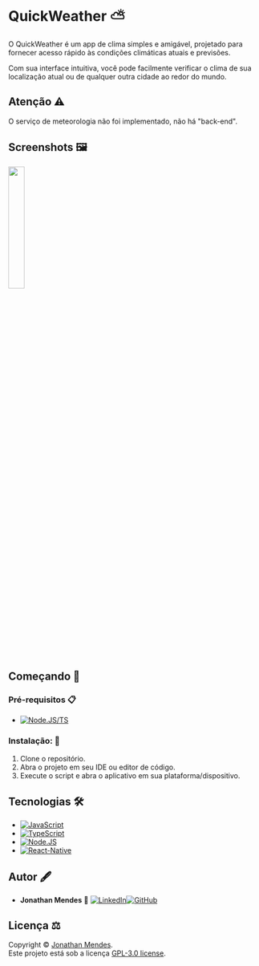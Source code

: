 # QuickWeather ⛅️

O QuickWeather é um app de clima simples e amigável, projetado para fornecer acesso rápido às condições climáticas atuais e previsões.

Com sua interface intuitiva, você pode facilmente verificar o clima de sua localização atual ou de qualquer outra cidade ao redor do mundo.

## Atenção ⚠️

O serviço de meteorologia não foi implementado, não há "back-end".

## Screenshots 🖼️

<img src="https://raw.github.com/DevJonathanMendes/project-fixmin/master/assets/images/1.png" width="25%"/>

## Começando 🚀

### Pré-requisitos 📋

- [![Node.JS/TS](https://img.shields.io/badge/Node.js-43853D?style=for-the-badge&logo=node.js&logoColor=white)](https://nodejs.org/pt-br/)

### Instalação: 🔧

1. Clone o repositório.
2. Abra o projeto em seu IDE ou editor de código.
3. Execute o script e abra o aplicativo em sua plataforma/dispositivo.

## Tecnologias 🛠️

- [![JavaScript](https://img.shields.io/badge/JavaScript-F7DF1E?style=for-the-badge&logo=javascript&logoColor=black)](https://developer.mozilla.org/pt-BR/docs/Web/JavaScript)
- [![TypeScript](https://img.shields.io/badge/TypeScript-007ACC?style=for-the-badge&logo=typescript&logoColor=white)](https://www.typescriptlang.org/)
- [![Node.JS](https://img.shields.io/badge/Node.js-43853D?style=for-the-badge&logo=node.js&logoColor=white)](https://nodejs.org/pt-br/)
- [![React-Native](https://img.shields.io/badge/React-20232A?style=for-the-badge&logo=react&logoColor=61DAFB)](https://reactnative.dev/)

## Autor 🖋️

- **Jonathan Mendes** 👤
  [![LinkedIn](https://img.shields.io/badge/LinkedIn-0077B5?style=for-the-badge&logo=linkedin&logoColor=white)](https://www.linkedin.com/in/jonatanbarreiro/)[![GitHub](https://img.shields.io/badge/GitHub-100000?style=for-the-badge&logo=github&logoColor=white)](https://github.com/DevJonathanMendes)

## Licença ⚖️

Copyright © [Jonathan Mendes](https://github.com/DevJonathanMendes).\
Este projeto está sob a licença [GPL-3.0 license](https://github.com/DevJonathanMendes/project-fixmin/blob/master/LICENSE).
